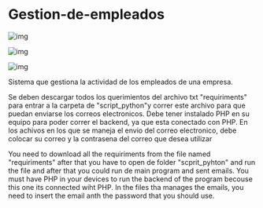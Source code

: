 # Gestion-de-empleados

![img](https://i.imgur.com/PaRU76A.png)

![img](https://i.imgur.com/HZCtR4J.png)

![img](https://i.imgur.com/1lGJVRi.png)

Sistema que gestiona la actividad de los empleados de una empresa.

Se deben descargar todos los querimientos del archivo txt "requiriments" para entrar a la carpeta de "script_python"y correr este archivo para que puedan enviarse los correos electronicos. Debe tener instalado PHP en su equipo para poder correr el backend, ya que esta conectado con PHP.
En los achivos en los que se maneja el envio del correo electronico, debe colocar su correo y la contrasena del correo que desea utilizar 

You need to download all the requiriments from the file named "requiriments" after that you have to open de folder "scprit_pyhton" and run the file and after that you could run de main program and sent emails. You must have PHP in your devices to run the backend of the program becouse this one its connected wiht PHP. In the files tha manages the emails, you need to insert the email anth the password that you should use.
